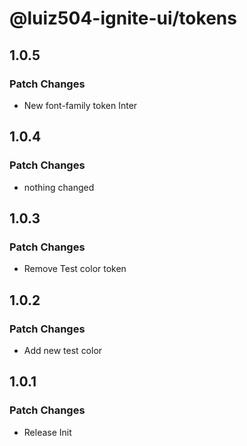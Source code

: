 # @luiz504-ignite-ui/tokens

## 1.0.5

### Patch Changes

- New font-family token Inter

## 1.0.4

### Patch Changes

- nothing changed

## 1.0.3

### Patch Changes

- Remove Test color token

## 1.0.2

### Patch Changes

- Add new test color

## 1.0.1

### Patch Changes

- Release Init
